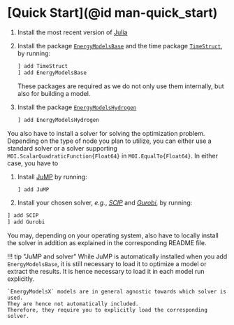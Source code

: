 # [Quick Start](@id man-quick_start)

1. Install the most recent version of [Julia](https://julialang.org/downloads/)
2. Install the package [`EnergyModelsBase`](https://energymodelsx.github.io/EnergyModelsBase.jl/) and the time package [`TimeStruct`](https://sintefore.github.io/TimeStruct.jl/), by running:

   ```julia
   ] add TimeStruct
   ] add EnergyModelsBase
   ```

   These packages are required as we do not only use them internally, but also for building a model.
3. Install the package [`EnergyModelsHydrogen`](https://energymodelsx.github.io/EnergyModelsRenewableProducers.jl/)

   ```julia
   ] add EnergyModelsHydrogen
   ```

You also have to install a solver for solving the optimization problem.
Depending on the type of node you plan to utilize, you can either use a standard solver or a solver supporting `MOI.ScalarQuadraticFunction{Float64}` in `MOI.EqualTo{Float64}`.
In either case, you have to

1. Install [JuMP](https://github.com/jump-dev/JuMP.jl/) by running:

   ```julia
   ] add JuMP
   ```

2. Install your chosen solver, *e.g.*, *[SCIP](https://github.com/scipopt/SCIP.jl)* and *[Gurobi](https://github.com/jump-dev/Gurobi.jl)*, by running:

  ```julia
  ] add SCIP
  ] add Gurobi
  ```

You may, depending on your operating system, also have to locally install the solver in addition as explained in the corresponding README file.

!!! tip "JuMP and solver"
    While JuMP is automatically installed when you add `EnergyModelsBase`, it is still necessary to load it to optimize a model or extract the results.
    It is hence necessary to load it in each model run explicitly.

    `EnergyModelsX` models are in general agnostic towards which solver is used.
    They are hence not automatically included.
    Therefore, they require you to explicitly load the corresponding solver.
